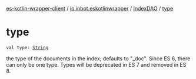 [es-kotlin-wrapper-client](../../index.md) / [io.inbot.eskotlinwrapper](../index.md) / [IndexDAO](index.md) / [type](./type.md)

# type

`val type: `[`String`](https://kotlinlang.org/api/latest/jvm/stdlib/kotlin/-string/index.html)

the type of the documents in the index; defaults to "_doc". Since ES 6, there can only be one type. Types will be deprecated in ES 7 and removed in ES 8.

